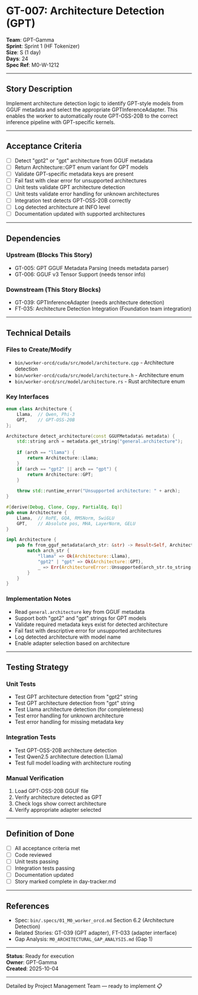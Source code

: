 # GT-007: Architecture Detection (GPT)

**Team**: GPT-Gamma  
**Sprint**: Sprint 1 (HF Tokenizer)  
**Size**: S (1 day)  
**Days**: 24  
**Spec Ref**: M0-W-1212

---

## Story Description

Implement architecture detection logic to identify GPT-style models from GGUF metadata and select the appropriate GPTInferenceAdapter. This enables the worker to automatically route GPT-OSS-20B to the correct inference pipeline with GPT-specific kernels.

---

## Acceptance Criteria

- [ ] Detect "gpt2" or "gpt" architecture from GGUF metadata
- [ ] Return Architecture::GPT enum variant for GPT models
- [ ] Validate GPT-specific metadata keys are present
- [ ] Fail fast with clear error for unsupported architectures
- [ ] Unit tests validate GPT architecture detection
- [ ] Unit tests validate error handling for unknown architectures
- [ ] Integration test detects GPT-OSS-20B correctly
- [ ] Log detected architecture at INFO level
- [ ] Documentation updated with supported architectures

---

## Dependencies

### Upstream (Blocks This Story)
- GT-005: GPT GGUF Metadata Parsing (needs metadata parser)
- GT-006: GGUF v3 Tensor Support (needs tensor info)

### Downstream (This Story Blocks)
- GT-039: GPTInferenceAdapter (needs architecture detection)
- FT-035: Architecture Detection Integration (Foundation team integration)

---

## Technical Details

### Files to Create/Modify
- `bin/worker-orcd/cuda/src/model/architecture.cpp` - Architecture detection
- `bin/worker-orcd/cuda/src/model/architecture.h` - Architecture enum
- `bin/worker-orcd/src/model/architecture.rs` - Rust architecture enum

### Key Interfaces
```cpp
enum class Architecture {
    Llama,  // Qwen, Phi-3
    GPT,    // GPT-OSS-20B
};

Architecture detect_architecture(const GGUFMetadata& metadata) {
    std::string arch = metadata.get_string("general.architecture");
    
    if (arch == "llama") {
        return Architecture::Llama;
    }
    if (arch == "gpt2" || arch == "gpt") {
        return Architecture::GPT;
    }
    
    throw std::runtime_error("Unsupported architecture: " + arch);
}
```

```rust
#[derive(Debug, Clone, Copy, PartialEq, Eq)]
pub enum Architecture {
    Llama,  // RoPE, GQA, RMSNorm, SwiGLU
    GPT,    // Absolute pos, MHA, LayerNorm, GELU
}

impl Architecture {
    pub fn from_gguf_metadata(arch_str: &str) -> Result<Self, ArchitectureError> {
        match arch_str {
            "llama" => Ok(Architecture::Llama),
            "gpt2" | "gpt" => Ok(Architecture::GPT),
            _ => Err(ArchitectureError::Unsupported(arch_str.to_string())),
        }
    }
}
```

### Implementation Notes
- Read `general.architecture` key from GGUF metadata
- Support both "gpt2" and "gpt" strings for GPT models
- Validate required metadata keys exist for detected architecture
- Fail fast with descriptive error for unsupported architectures
- Log detected architecture with model name
- Enable adapter selection based on architecture

---

## Testing Strategy

### Unit Tests
- Test GPT architecture detection from "gpt2" string
- Test GPT architecture detection from "gpt" string
- Test Llama architecture detection (for completeness)
- Test error handling for unknown architecture
- Test error handling for missing metadata key

### Integration Tests
- Test GPT-OSS-20B architecture detection
- Test Qwen2.5 architecture detection (Llama)
- Test full model loading with architecture routing

### Manual Verification
1. Load GPT-OSS-20B GGUF file
2. Verify architecture detected as GPT
3. Check logs show correct architecture
4. Verify appropriate adapter selected

---

## Definition of Done

- [ ] All acceptance criteria met
- [ ] Code reviewed
- [ ] Unit tests passing
- [ ] Integration tests passing
- [ ] Documentation updated
- [ ] Story marked complete in day-tracker.md

---

## References

- Spec: `bin/.specs/01_M0_worker_orcd.md` Section 6.2 (Architecture Detection)
- Related Stories: GT-039 (GPT adapter), FT-033 (adapter interface)
- Gap Analysis: `M0_ARCHITECTURAL_GAP_ANALYSIS.md` (Gap 1)

---

**Status**: Ready for execution  
**Owner**: GPT-Gamma  
**Created**: 2025-10-04

---
Detailed by Project Management Team — ready to implement 📋
